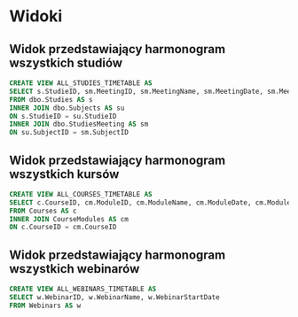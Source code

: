 # Widoki

## Widok przedstawiający harmonogram wszystkich studiów

```sql
CREATE VIEW ALL_STUDIES_TIMETABLE AS
SELECT s.StudieID, sm.MeetingID, sm.MeetingName, sm.MeetingDate, sm.MeetingDuration
FROM dbo.Studies AS s
INNER JOIN dbo.Subjects AS su
ON s.StudieID = su.StudieID
INNER JOIN dbo.StudiesMeeting AS sm
ON su.SubjectID = sm.SubjectID
```

## Widok przedstawiający harmonogram wszystkich kursów

```sql
CREATE VIEW ALL_COURSES_TIMETABLE AS
SELECT c.CourseID, cm.ModuleID, cm.ModuleName, cm.ModuleDate, cm.ModuleDuration
FROM Courses AS c
INNER JOIN CourseModules AS cm
ON c.CourseID = cm.CourseID
```

## Widok przedstawiający harmonogram wszystkich webinarów

```sql
CREATE VIEW ALL_WEBINARS_TIMETABLE AS
SELECT w.WebinarID, w.WebinarName, w.WebinarStartDate
FROM Webinars AS w
```
